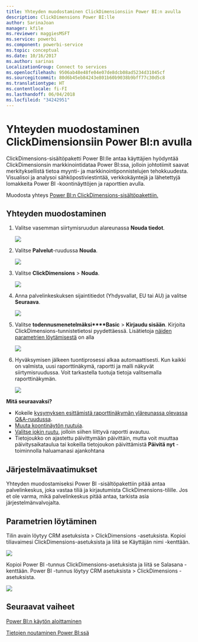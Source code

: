 ```yaml
---
title: Yhteyden muodostaminen ClickDimensionsiin Power BI:n avulla
description: ClickDimensions Power BI:lle
author: SarinaJoan
manager: kfile
ms.reviewer: maggiesMSFT
ms.service: powerbi
ms.component: powerbi-service
ms.topic: conceptual
ms.date: 10/16/2017
ms.author: sarinas
LocalizationGroup: Connect to services
ms.openlocfilehash: 9506ab48e48fe04e07de8dcb08ad5234d31045cf
ms.sourcegitcommit: 80d6b45eb84243e801b60b9038b9bff77c30d5c8
ms.translationtype: HT
ms.contentlocale: fi-FI
ms.lasthandoff: 06/04/2018
ms.locfileid: "34242951"
---
```

# <a name="connect-to-clickdimensions-with-power-bi"></a>Yhteyden muodostaminen ClickDimensionsiin Power BI:n avulla
ClickDimensions-sisältöpaketti Power BI:lle antaa käyttäjien hyödyntää ClickDimensionsin markkinointidataa Power BI:ssa, jolloin johtotiimit saavat merkityksellistä tietoa myynti- ja markkinointiponnistelujen tehokkuudesta. Visualisoi ja analysoi sähköpostiviestintää, verkkokäyntejä ja lähetettyjä lomakkeita Power BI -koontinäyttöjen ja raporttien avulla.

Muodosta yhteys [Power BI:n ClickDimensions-sisältöpakettiin.](https://app.powerbi.com/getdata/services/click-dimensions)

## <a name="how-to-connect"></a>Yhteyden muodostaminen
1. Valitse vasemman siirtymisruudun alareunassa **Nouda tiedot**.
   
   ![](media/service-connect-to-clickdimensions/getdata.png)
2. Valitse **Palvelut**-ruudussa **Nouda**.
   
   ![](media/service-connect-to-clickdimensions/services.png)
3. Valitse **ClickDimensions** \> **Nouda**.  
   
   ![](media/service-connect-to-clickdimensions/clickdimensions.png)
4. Anna palvelinkeskuksen sijaintitiedot (Yhdysvallat, EU tai AU) ja valitse **Seuraava**.
   
   ![](media/service-connect-to-clickdimensions/params.png)
5. Valitse **todennusmenetelmäksi****Basic** \> **Kirjaudu sisään**. Kirjoita ClickDimensions-tunnistetietosi pyydettäessä. Lisätietoja [näiden parametrien löytämisestä](#FindingParams) on alla
   
    ![](media/service-connect-to-clickdimensions/creds.png)
6. Hyväksymisen jälkeen tuontiprosessi alkaa automaattisesti. Kun kaikki on valmista, uusi raporttinäkymä, raportti ja malli näkyvät siirtymisruudussa. Voit tarkastella tuotuja tietoja valitsemalla raporttinäkymän.
   
     ![](media/service-connect-to-clickdimensions/dashboard.png)

**Mitä seuraavaksi?**

* Kokeile [kysymyksen esittämistä raporttinäkymän yläreunassa olevassa Q&A-ruudussa](power-bi-q-and-a.md).
* [Muuta koontinäytön ruutuja](service-dashboard-edit-tile.md).
* [Valitse jokin ruutu](service-dashboard-tiles.md), jolloin siihen liittyvä raportti avautuu.
* Tietojoukko on ajastettu päivittymään päivittäin, mutta voit muuttaa päivitysaikataulua tai kokeilla tietojoukon päivittämistä **Päivitä nyt** -toiminnolla haluamanasi ajankohtana

## <a name="system-requirements"></a>Järjestelmävaatimukset
Yhteyden muodostamiseksi Power BI -sisältöpakettiin pitää antaa palvelinkeskus, joka vastaa tiliä ja kirjautumista ClickDimensions-tilille. Jos et ole varma, mikä palvelinkeskus pitää antaa, tarkista asia järjestelmänvalvojalta.

<a name="FindingParams"></a>

## <a name="finding-parameters"></a>Parametrien löytäminen
Tilin avain löytyy CRM asetuksista \> ClickDimensions -asetuksista. Kopioi tiliavaimesi ClickDimensions-asetuksista ja liitä se Käyttäjän nimi -kenttään.  

![](media/service-connect-to-clickdimensions/crm.png)  

Kopioi Power BI -tunnus ClickDimensions-asetuksista ja liitä se Salasana -kenttään. Power BI -tunnus löytyy CRM asetuksista \> ClickDimensions -asetuksista.  

![](media/service-connect-to-clickdimensions/crm2.png)  

## <a name="next-steps"></a>Seuraavat vaiheet
[Power BI:n käytön aloittaminen](service-get-started.md)

[Tietojen noutaminen Power BI:ssä](service-get-data.md)

